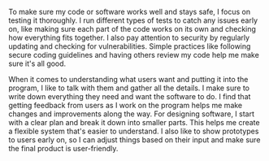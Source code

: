 To make sure my code or software works well and stays safe, I focus on testing it thoroughly. I run different types of tests to catch any issues early on, like making sure each part of the code works on its own and checking how everything fits together. I also pay attention to security by regularly updating and checking for vulnerabilities. Simple practices like following secure coding guidelines and having others review my code help me make sure it's all good.

When it comes to understanding what users want and putting it into the program, I like to talk with them and gather all the details. I make sure to write down everything they need and want the software to do. I find that getting feedback from users as I work on the program helps me make changes and improvements along the way. For designing software, I start with a clear plan and break it down into smaller parts. This helps me create a flexible system that's easier to understand. I also like to show prototypes to users early on, so I can adjust things based on their input and make sure the final product is user-friendly.
